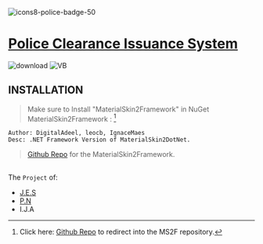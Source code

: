![icons8-police-badge-50](https://github.com/prince0010/PoliceClearanceIssuanceSystemES/assets/97717613/0d602afe-b659-418e-bfce-c6a1a87b3017)
##
# [Police Clearance Issuance System](https://github.com/prince0010/PoliceClearanceIssuanceSystemES.git)
![download](https://github.com/prince0010/PoliceClearanceIssuanceSystemES/assets/97717613/dcca9789-04cb-4077-8c5d-1f07c9a56518) ![VB](https://github.com/prince0010/PoliceClearanceIssuanceSystemES/assets/97717613/f308bb23-ecd2-452e-8070-c8c4ae139dda)


## INSTALLATION
> Make sure to Install "MaterialSkin2Framework" in NuGet
> MaterialSkin2Framework : [^1]
```
Author: DigitalAdeel, leocb, IgnaceMaes
Desc: .NET Framework Version of MaterialSkin2DotNet.
```
> [Github Repo](https://github.com/DigitalAdeel/MaterialSkin2Framework) for the MaterialSkin2Framework.
> [^1]: Click here: [Github Repo](https://github.com/DigitalAdeel/MaterialSkin2Framework) to redirect into the MS2F repository.

##
The `Project` of: 

- [J.E.S](https://github.com/alienzzz29)
- [P.N](https://github.com/prince0010)
- I.J.A

